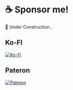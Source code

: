 # :coffee: Sponsor me!


:construction: Under Construction...


## Ko-FI

[![Ko-Fi](https://img.shields.io/badge/Buy_me_a_coffee-white?&style=for-the-badge&logo=ko-fi)](https://ko-fi.com/llkawi)

## Pateron

[![Patreon](https://img.shields.io/badge/Patreon-black?&style=for-the-badge&logo=patreon)](https://www.patreon.com/llkawi)

<!--
## Gumroad (with download links for my works!)

## Paypal

[![Paypal](https://img.shields.io/badge/Paypal-black?&style=for-the-badge&logo=paypal)](https://www.paypal.com/NotRegistered)


-->